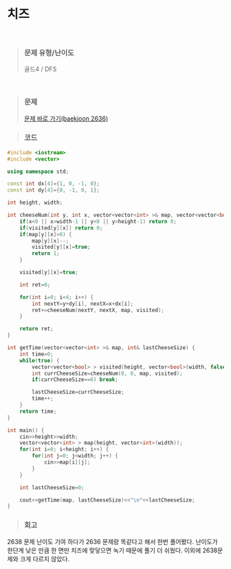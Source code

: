 치즈
====
<br/>

>### 문제 유형/난이도
>골드4 / DFS
<br/>

>### 문제
> <a href="https://www.acmicpc.net/problem/2636">문제 바로 가기(baekjoon 2636)</a>  

>### 코드
```c++
#include <iostream>
#include <vector>

using namespace std;

const int dx[4]={1, 0, -1, 0};
const int dy[4]={0, -1, 0, 1};

int height, width;

int cheeseNum(int y, int x, vector<vector<int> >& map, vector<vector<bool> >& visited) {
    if(x<0 || x>width-1 || y<0 || y>height-1) return 0;
    if(visited[y][x]) return 0;
    if(map[y][x]>0) {
        map[y][x]--;
        visited[y][x]=true;
        return 1;
    }

    visited[y][x]=true;

    int ret=0;

    for(int i=0; i<4; i++) {
        int nextY=y+dy[i], nextX=x+dx[i];
        ret+=cheeseNum(nextY, nextX, map, visited);
    }

    return ret;
}

int getTime(vector<vector<int> >& map, int& lastCheeseSize) {
    int time=0;
    while(true) {
        vector<vector<bool> > visited(height, vector<bool>(width, false));
        int currCheeseSize=cheeseNum(0, 0, map, visited);
        if(currCheeseSize==0) break;

        lastCheeseSize=currCheeseSize;
        time++;
    }
    return time;
}

int main() {
    cin>>height>>width;
    vector<vector<int> > map(height, vector<int>(width));
    for(int i=0; i<height; i++) {
        for(int j=0; j<width; j++) {
            cin>>map[i][j];
        }
    }

    int lastCheeseSize=0;

    cout<<getTime(map, lastCheeseSize)<<"\n"<<lastCheeseSize;
}
```

>### 회고
2638 문제 난이도 기여 하다가 2636 문제랑 똑같다고 해서 한번 풀어봤다. 난이도가 한단계 낮은 만큼 한 면만 치즈에 맞닿으면 녹기 때문에 풀기 더 쉬웠다. 이외에 2638문제와 크게 다르지 않았다.